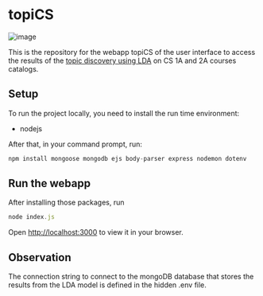 # topiCS

![image](https://github.com/val2021-svg/topiCS/assets/95656628/841dfa16-c679-4ead-a733-26cc085b6482)

This is the repository for the webapp topiCS of the user interface to access the results of the [topic discovery using LDA](https://github.com/Lucasvitoriano25/TopicDiscovery) on CS 1A and 2A courses catalogs.  

## Setup

To run the project locally, you need to install the run time environment:
- nodejs

After that, in your command prompt, run:

```javascript
npm install mongoose mongodb ejs body-parser express nodemon dotenv
```

## Run the webapp

After installing those packages, run

```javascript
node index.js  
```

Open [http://localhost:3000](http://localhost:3000) to view it in your browser.

## Observation

The connection string to connect to the mongoDB database that stores the results from the LDA model is defined in the hidden .env file.


